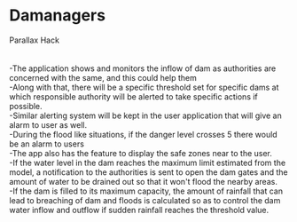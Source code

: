 # Damanagers
Parallax Hack<br/>
<br/>
<br/>
-The application shows and monitors the inflow of dam as authorities are concerned with the same, and this could help them</br>
-Along with that, there will be a specific threshold set for specific dams at which responsible authority will be alerted to take specific actions if possible.</br>
-Similar alerting system will be kept in the user application that will give an alarm to user as well.</br>
-During the flood like situations, if the danger level crosses 5 there would be an alarm to users </br>
-The app also has the feature to display the safe zones near to the user.</br>
-If the water level in the dam reaches the maximum  limit estimated from the model, a notification to the authorities is sent to open the dam gates and the amount of water to be drained out so that it won't flood the nearby areas.</br>
-If the dam is filled to its maximum capacity, the amount of rainfall that can lead to breaching of dam and floods is calculated so as to control the dam water inflow and outflow if sudden rainfall reaches the threshold value.</br>
